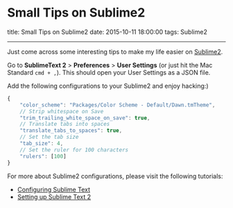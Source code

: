 # Small Tips on Sublime2

title: Small Tips on Sublime2
date: 2015-10-11 18:00:00
tags: Sublime2

---

Just come across some interesting tips to make my life easier on [Sublime2](http://www.sublimetext.com/2).

Go to **SublimeText 2** > **Preferences** > **User Settings** (or just hit the Mac Standard `cmd + ,`). This should open your User Settings as a JSON file. 

<!--more-->

Add the following configurations to your Sublime2 and enjoy hacking:)

``` javascript
{
    "color_scheme": "Packages/Color Scheme - Default/Dawn.tmTheme",
    // Strip whitespace on Save
    "trim_trailing_white_space_on_save": true,
    // Translate tabs into spaces
    "translate_tabs_to_spaces": true,
    // Set the tab size
    "tab_size": 4,
    // Set the ruler for 100 characters
    "rulers": [100]
}
```

For more about Sublime2 configurations, please visit the following tutorials:
- [Configuring Sublime Text](http://www.granneman.com/webdev/editors/sublime-text/configuring-sublime-text/)
- [Setting up Sublime Text 2](http://blog.alexmaccaw.com/sublime-text)





